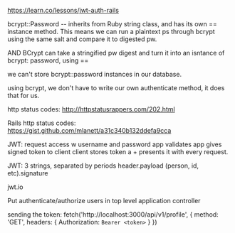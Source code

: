 https://learn.co/lessons/jwt-auth-rails

bcrypt::Password -- inherits from Ruby string class, and has its own == instance method. This means we can run a plaintext ps through bcrypt using the same salt and compare it to digested pw. 

AND BCrypt can take a stringified pw digest and turn it into an isntance of bcrypt: password, using == 

we can't store bcrypt::password instances in our database. 

using bcrypt, we don't have to write our own authenticate method, it does that for us. 


http status codes: http://httpstatusrappers.com/202.html

Rails http status codes: 
https://gist.github.com/mlanett/a31c340b132ddefa9cca


JWT: 
request access w username and password
app validates
app gives signed token to client
client stores token a + presents it with every request. 

JWT: 3 strings, separated by periods 
header.payload (person, id, etc).signature

jwt.io

Put authenticate/authorize users in top level application controller 

sending the token: 
fetch('http://localhost:3000/api/v1/profile', {
  method: 'GET',
  headers: {
    Authorization: `Bearer <token>`
  }
})